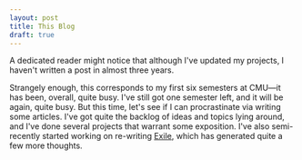 ```yaml
---
layout: post
title: This Blog
draft: true
---
```


A dedicated reader might notice that although I've updated my projects, I haven't written a post in almost three years. 

<!--end_excerpt-->

Strangely enough, this corresponds to my first six semesters at CMU&mdash;it has been, overall, quite busy. I've still got one semester left, and it will be again, quite busy. But this time, let's see if I can procrastinate via writing some articles. I've got quite the backlog of ideas and topics lying around, and I've done several  projects that warrant some exposition. I've also semi-recently started working on re-writing [Exile](/projects/exile), which has generated quite a few more thoughts. 
